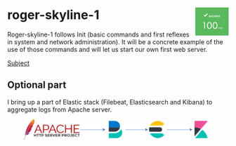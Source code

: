 # roger-skyline-1<img src="./intra.png" alt="roger-skyline-1 project result" width="15%" align="right"/>

Roger-skyline-1 follows Init (basic commands and first reflexes in system and network administration). It will be a concrete example of the use of those commands and will let us start our own first web server.

[Subject](./roger-skyline-1.5.en.pdf)

## Optional part

I bring up a part of Elastic stack (Filebeat, Elasticsearch and Kibana) to aggregate logs from Apache server.

<p align="center"><img src="https://github.com/barutkin/docker-1/raw/master/bonus.svg?sanitize=true" alt="roger-skyline-1 project bonus part scheme" width="85%"/></p>
